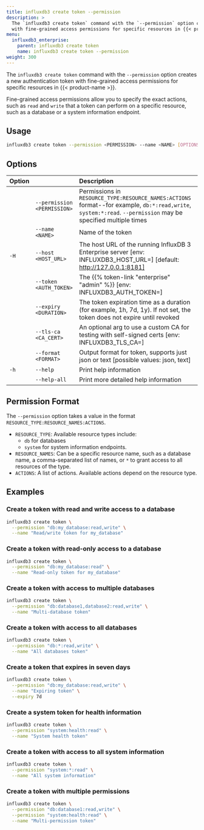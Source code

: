 ```yaml
---
title: influxdb3 create token --permission
description: >
  The `influxdb3 create token` command with the `--permission` option creates a new authentication token
  with fine-grained access permissions for specific resources in {{< product-name >}}.
menu:
  influxdb3_enterprise:
    parent: influxdb3 create token
    name: influxdb3 create token --permission
weight: 300
---
```


The `influxdb3 create token` command with the `--permission` option creates a new authentication token
with fine-grained access permissions for specific resources in {{< product-name >}}.

Fine-grained access permissions allow you to specify the exact actions, such as
`read` and `write` that a token can perform on a specific resource, such as 
a database or a system information endpoint.

## Usage

```bash
influxdb3 create token --permission <PERMISSION> --name <NAME> [OPTIONS]
```

## Options

| Option | | Description |
| :----- | :----------- | :----------------------------- |
| | `--permission <PERMISSION>` | Permissions in `RESOURCE_TYPE:RESOURCE_NAMES:ACTIONS` format--for example, `db:*:read,write`, `system:*:read`. `--permission` may be specified multiple times |
| | `--name <NAME>` | Name of the token |
| `-H` | `--host <HOST_URL>` | The host URL of the running InfluxDB 3 Enterprise server [env: INFLUXDB3_HOST_URL=] [default: http://127.0.0.1:8181] |
| | `--token <AUTH_TOKEN>` | The {{% token-link "enterprise" "admin" %}} [env: INFLUXDB3_AUTH_TOKEN=] |
| | `--expiry <DURATION>` | The token expiration time as a duration (for example, 1h, 7d, 1y). If not set, the token does not expire until revoked |
| | `--tls-ca <CA_CERT>` | An optional arg to use a custom CA for testing with self-signed certs [env: INFLUXDB3_TLS_CA=] |
| | `--format <FORMAT>` | Output format for token, supports just json or text [possible values: json, text] |
| `-h` | `--help` | Print help information |
| | `--help-all` | Print more detailed help information |

## Permission Format

The `--permission` option takes a value in the format `RESOURCE_TYPE:RESOURCE_NAMES:ACTIONS`.

- `RESOURCE_TYPE`: Available resource types include:
  - `db` for databases
  - `system` for system information endpoints.
- `RESOURCE_NAMES`: Can be a specific resource name, such as a database name, a
  comma-separated list of names, or `*` to grant access to all resources of the type.
- `ACTIONS`: A list of actions. Available actions depend on the resource type.

## Examples

### Create a token with read and write access to a database

```bash
influxdb3 create token \
  --permission "db:my_database:read,write" \
  --name "Read/write token for my_database"
```

### Create a token with read-only access to a database

```bash
influxdb3 create token \
  --permission "db:my_database:read" \
  --name "Read-only token for my_database"
```

### Create a token with access to multiple databases

```bash
influxdb3 create token \
  --permission "db:database1,database2:read,write" \
  --name "Multi-database token"
```

### Create a token with access to all databases

```bash
influxdb3 create token \
  --permission "db:*:read,write" \
  --name "All databases token"
```

### Create a token that expires in seven days

```bash
influxdb3 create token \
  --permission "db:my_database:read,write" \
  --name "Expiring token" \
  --expiry 7d
```

### Create a system token for health information

```bash
influxdb3 create token \
  --permission "system:health:read" \
  --name "System health token"
```

### Create a token with access to all system information 

```bash
influxdb3 create token \
  --permission "system:*:read" \
  --name "All system information"
```

### Create a token with multiple permissions

```bash
influxdb3 create token \
  --permission "db:database1:read,write" \
  --permission "system:health:read" \
  --name "Multi-permission token"
```
